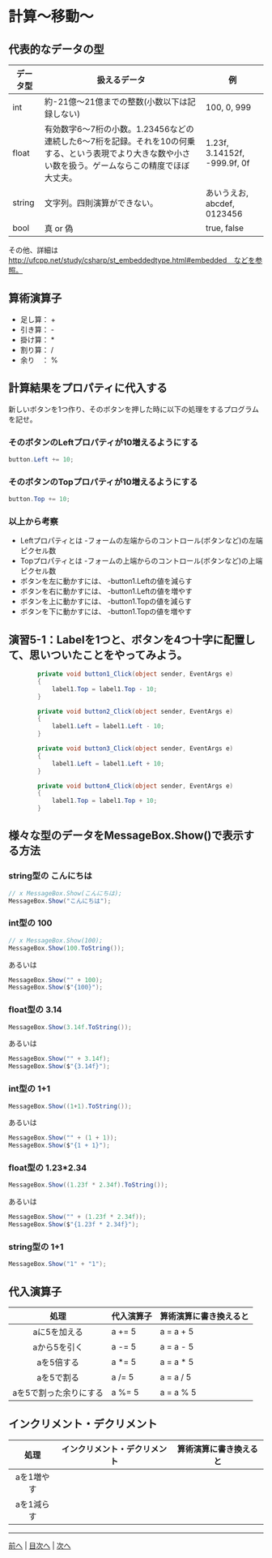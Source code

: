 # 計算～移動～

## 代表的なデータの型
|データ型|扱えるデータ|例|
|-------|------------------------------------------------------------------------------------|--|
|int    |      約-21億～21億までの整数(小数以下は記録しない)                               　　  | 100, 0, 999 |
|float  | 有効数字6～7桁の小数。1.23456などの連続した6～7桁を記録。それを10の何乗する、という表現でより大きな数や小さい数を扱う。ゲームならこの精度でほぼ大丈夫。 | 1.23f, 3.14152f, -999.9f, 0f |
|string | 文字列。四則演算ができない。                                                        　| あいうえお, abcdef,  0123456 |
|bool   | 真 or 偽                                                                          　| true, false |

その他、詳細は http://ufcpp.net/study/csharp/st_embeddedtype.html#embedded　などを参照。

## 算術演算子
- 足し算： +
- 引き算： -
- 掛け算： *
- 割り算： /
- 余り　： %

## 計算結果をプロパティに代入する
新しいボタンを1つ作り、そのボタンを押した時に以下の処理をするプログラムを記せ。

### そのボタンのLeftプロパティが10増えるようにする
```cs
button.Left += 10;
```

### そのボタンのTopプロパティが10増えるようにする
```cs
button.Top += 10;
```

### 以上から考察
- Leftプロパティとは
  -フォームの左端からのコントロール(ボタンなど)の左端ピクセル数
- Topプロパティとは
  -フォームの上端からのコントロール(ボタンなど)の上端ピクセル数
- ボタンを左に動かすには、
  -button1.Leftの値を減らす
- ボタンを右に動かすには、
  -button1.Leftの値を増やす
- ボタンを上に動かすには、
  -button1.Topの値を減らす
- ボタンを下に動かすには、
  -button1.Topの値を増やす

## 演習5-1：Labelを1つと、ボタンを4つ十字に配置して、思いついたことをやってみよう。

```cs
        private void button1_Click(object sender, EventArgs e)
        {
            label1.Top = label1.Top - 10;
        }

        private void button2_Click(object sender, EventArgs e)
        {
            label1.Left = label1.Left - 10;
        }

        private void button3_Click(object sender, EventArgs e)
        {
            label1.Left = label1.Left + 10;
        }

        private void button4_Click(object sender, EventArgs e)
        {
            label1.Top = label1.Top + 10;
        }
```

## 様々な型のデータをMessageBox.Show()で表示する方法
### string型の こんにちは
```cs
// x MessageBox.Show(こんにちは);
MessageBox.Show("こんにちは");
```

### int型の 100
```cs
// x MessageBox.Show(100);
MessageBox.Show(100.ToString());
```

あるいは

```cs
MessageBox.Show("" + 100);
MessageBox.Show($"{100}");
```

### float型の 3.14
```cs
MessageBox.Show(3.14f.ToString());
```

あるいは

```cs
MessageBox.Show("" + 3.14f);
MessageBox.Show($"{3.14f}");
```

### int型の 1+1
```cs
MessageBox.Show((1+1).ToString());
```

あるいは

```cs
MessageBox.Show("" + (1 + 1));
MessageBox.Show($"{1 + 1}");
```

### float型の 1.23*2.34
```cs
MessageBox.Show((1.23f * 2.34f).ToString());
```

あるいは

```cs
MessageBox.Show("" + (1.23f * 2.34f));
MessageBox.Show($"{1.23f * 2.34f}");
```

### string型の 1+1
```cs
MessageBox.Show("1" + "1");
```

## 代入演算子
|処理                   |代入演算子|算術演算に書き換えると|
|:---------------------:|---------|-------------------|
|aに5を加える            |    a += 5   | a = a + 5                  |
|aから5を引く           |    a -= 5   |  a = a - 5                 |
|aを5倍する             |    a *= 5     | a = a * 5                  |
|aを5で割る             |      a /= 5   |  a = a / 5                  |
|aを5で割った余りにする   |    a %= 5     | a = a  % 5            |

## インクリメント・デクリメント
|処理      |インクリメント・デクリメント|算術演算に書き換えると|
|:-------:|--------------------------|----------------------|
|aを1増やす|                          |                   |		
|aを1減らす|	                      |                   |

---

[前へ](04.md) | [目次へ](README.md#%E7%9B%AE%E6%AC%A1) | [次へ](06.md)
